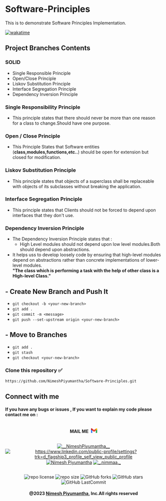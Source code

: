 # Software-Principles

This is to demonstrate Software Principles Implementation.

[![wakatime](https://wakatime.com/badge/user/bde2acba-42bd-46e8-a905-d74c6f260407/project/709f1609-a8ee-41f3-93c2-a1548a811e53.svg)](https://wakatime.com/badge/user/bde2acba-42bd-46e8-a905-d74c6f260407/project/709f1609-a8ee-41f3-93c2-a1548a811e53)

## Project Branches Contents
### SOLID
* Single Responsible Principle
* Open/Close Principle
* Liskov Substitution Principle
* Interface Segregation Principle
* Dependency Inversion Principle

### **Single Responsibility Principle**
* This principle states that there should never be more than one reason for a class to change.Should have one purpose.


### **Open / Close Principle**
* This Principle States that Software entities (**class,modules,functions,etc..**) should be open for extension but closed for modification.

### **Liskov Substitution Principle**
* This principle states that objects of a superclass shall be replaceable with objects of its subclasses without breaking the application.

### **Interface Segregation Principle**
* This principle states that Clients should not be forced to depend upon interfaces that they don't use.

### **Dependency Inversion Principle**
* The Dependency Inversion Principle states that :
  * High Level modules should not depend upon low level modules.Both should depend  upon abstractions.
* It helps uss to develop loosely code by ensuring that high-level modules depend on abstractions rather than concrete implementations of lower-level modules.</br>
**"The class which is performing a task with the help of other class is a High-level Class."**

## - **Create New Branch and Push It**

* `git checkout -b <your-new-branch>`
* `git add .`
* `git commit -m <message>`
* `git push --set-upstream origin <your-new-branch>`

## - **Move to Branches**

* `git add .`
* `git stash`
* `git checkout <your-new-branch>`

###   

### **Clone this repository** ✅

```md
https://github.com/NimeshPiyumantha/Software-Principles.git
```

## Connect with me

#### If you have any bugs or issues , If you want to explain my code please contact me on :

<div align="center">
 <br><b>MAIL ME</b>&nbsp;
  <a href="mailto:nimeshpiyumantha11@gmail.com">
      <img width="20px" src="https://github.com/NimeshPiyumantha/red-alpha/blob/main/gmail.svg" />
  </a></p>

 </div>

##

<p align="center">
<a href="https://twitter.com/NPiyumantha60"><img align="center" src="https://raw.githubusercontent.com/rahuldkjain/github-profile-readme-generator/master/src/images/icons/Social/twitter.svg" alt="__NimeshPiyumantha__" height="30" width="40" /></a>
<a href="https://www.linkedin.com/in/nimesh-piyumantha-33736a222" target="blank"><img align="center" src="https://raw.githubusercontent.com/rahuldkjain/github-profile-readme-generator/master/src/images/icons/Social/linked-in-alt.svg" alt="https://www.linkedin.com/public-profile/settings?trk=d_flagship3_profile_self_view_public_profile" height="30" width="40" /></a>
<a href="https://www.facebook.com/profile.php?id=100025931563090" target="blank"><img align="center" src="https://raw.githubusercontent.com/rahuldkjain/github-profile-readme-generator/master/src/images/icons/Social/facebook.svg" alt="Nimesh Piyumantha" height="30" width="40" /></a>
<a href="https://www.instagram.com/_.nimmaa._/" target="blank"><img align="center" src="https://raw.githubusercontent.com/rahuldkjain/github-profile-readme-generator/master/src/images/icons/Social/instagram.svg" alt="_.nimmaa._" height="30" width="40" /></a>
</p>

##

<div align="center">

![repo license](https://img.shields.io/github/license/NimeshPiyumantha/Software-Principles?&labelColor=black&color=3867d6&style=for-the-badge)
![repo size](https://img.shields.io/github/repo-size/NimeshPiyumantha/Software-Principles?label=Repo%20Size&style=for-the-badge&labelColor=black&color=20bf6b)
![GitHub forks](https://img.shields.io/github/forks/NimeshPiyumantha/Software-Principles?&labelColor=black&color=0fb9b1&style=for-the-badge)
![GitHub stars](https://img.shields.io/github/stars/NimeshPiyumantha/Software-Principles?&labelColor=black&color=f7b731&style=for-the-badge)
![GitHub LastCommit](https://img.shields.io/github/last-commit/NimeshPiyumantha/Software-Principles?logo=github&labelColor=black&color=d1d8e0&style=for-the-badge)
</div>

<div align="center">

#### @2023 [Nimesh Piyumantha](https://github.com/NimeshPiyumantha/), Inc.All rights reserved

</div>
